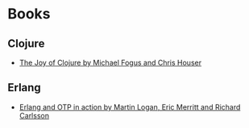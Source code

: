 # Books 

## Clojure 

* [The Joy of Clojure by Michael Fogus and Chris Houser](https://github.com/anonymousr007/Tremor-Notes/blob/main/books/The%20Joy%20of%20Clojure.pdf)

## Erlang 

* [Erlang and OTP in action by Martin Logan, Eric Merritt and Richard Carlsson](https://github.com/anonymousr007/The-Tremor-Project-Notes/blob/main/books/Erlang%20and%20OTP%20in%20Action.pdf)
